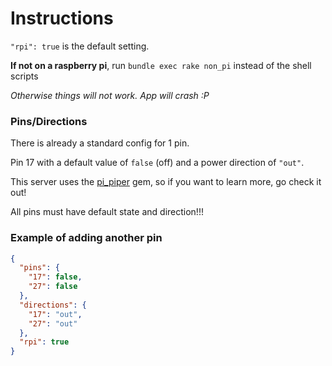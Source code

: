 # Instructions

`"rpi": true` is the default setting. 

**If not on a raspberry pi**, run `bundle exec rake non_pi` instead of the shell scripts

*Otherwise things will not work. App will crash :P*

### Pins/Directions

There is already a standard config for 1 pin.

Pin 17 with a default value of `false` (off) and a power direction of `"out"`.

This server uses the [pi_piper](https://github.com/jwhitehorn/pi_piper) gem, so if you want to learn more, go check it out!

All pins must have default state and direction!!!

### Example of adding another pin

```json
{
  "pins": {
    "17": false,
    "27": false
  },
  "directions": {
    "17": "out",
    "27": "out"
  },
  "rpi": true
}
```
